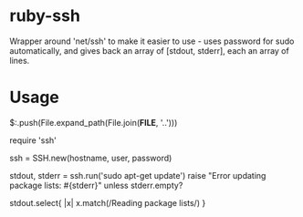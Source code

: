 ruby-ssh
========

Wrapper around 'net/ssh' to make it easier to use - uses password for sudo automatically, and gives back an array of [stdout, stderr], each an array of lines.

Usage
=====
$:.push(File.expand_path(File.join(__FILE__, '..')))

require 'ssh'

ssh = SSH.new(hostname, user, password)

stdout, stderr = ssh.run('sudo apt-get update')
raise "Error updating package lists: #{stderr}" unless stderr.empty?

stdout.select{ |x| x.match(/Reading package lists/) }
